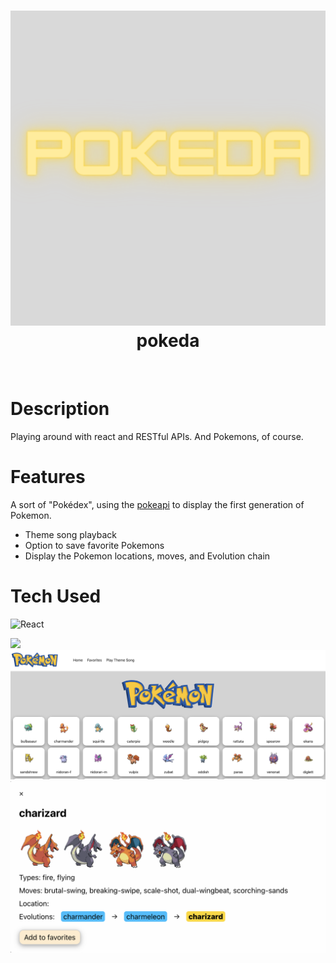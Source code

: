 <div align="center">
      <h1> <img src="/src/assets/logo.png" width="600px"><br/>pokeda</h1>
     </div>
<p align="center"> <a href="https://gertzman.github.io/pokeda/" target="_blank"><img alt="" src="https://img.shields.io/badge/Website-EA4C89?style=normal&logo=dribbble&logoColor=white" style="vertical-align:center" /></a> <a href="https://www.linkedin.com/in/adam-gertzkin-662920234/}" target="_blank"><img alt="" src="https://img.shields.io/badge/LinkedIn-0077B5?style=normal&logo=linkedin&logoColor=white" style="vertical-align:center" /></a> </p>

# Description

Playing around with react and RESTful APIs. And Pokemons, of course.

# Features

A sort of "Pokédex", using the [pokeapi](https://pokeapi.co/) to display the first generation of Pokemon.

- Theme song playback
- Option to save favorite Pokemons
- Display the Pokemon locations, moves, and Evolution chain

# Tech Used

![React](https://img.shields.io/badge/react-%2320232a.svg?style=for-the-badge&logo=react&logoColor=%2361DAFB)

![](https://img.shields.io/badge/IMAGES-4298B8.svg?style=for-the-badge&logoColor=white)
![](src/assets/ss1.png)
![](src/assets/ss2.png)
